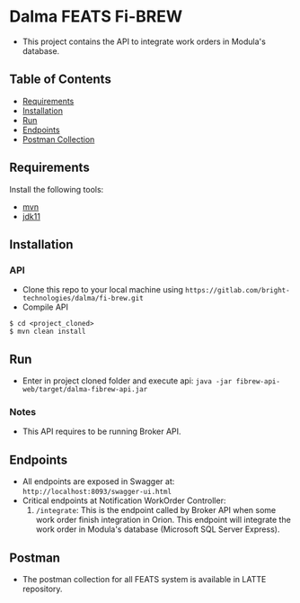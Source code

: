 # Dalma FEATS Fi-BREW

- This project contains the API to integrate work orders in Modula's database.

## Table of Contents

- [Requirements](#requirements)
- [Installation](#installation)
- [Run](#run)
- [Endpoints](#endpoints)
- [Postman Collection](#postman)


## Requirements
Install the following tools:
- [mvn](https://maven.apache.org/install.html)
- [jdk11](https://www.oracle.com/java/technologies/javase-jdk11-downloads.html)

## Installation
### API
- Clone this repo to your local machine using `https://gitlab.com/bright-technologies/dalma/fi-brew.git`
- Compile API

```shell
$ cd <project_cloned>
$ mvn clean install
```

## Run
- Enter in project cloned folder and execute api: `java -jar fibrew-api-web/target/dalma-fibrew-api.jar`

### Notes
- This API requires to be running Broker API.

## Endpoints
- All endpoints are exposed in Swagger at: `http://localhost:8093/swagger-ui.html`
- Critical endpoints at Notification WorkOrder Controller:
  1. `/integrate`: This is the endpoint called by Broker API when some work order finish integration in Orion. This endpoint will integrate the work order in Modula's database (Microsoft SQL Server Express).

## Postman
- The postman collection for all FEATS system is available in LATTE repository.
